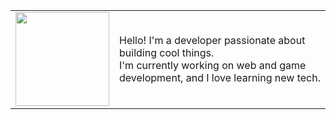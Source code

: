 <table>
  <tr>
    <td>
      <img src="[https://imgur.com/Ys6yxH4.png]" width="150px" />
    </td>
    <td>
      <p>
        Hello! I'm a developer passionate about building cool things.<br>
        I'm currently working on web and game development, and I love learning new tech.
      </p>
    </td>
  </tr>
</table>
